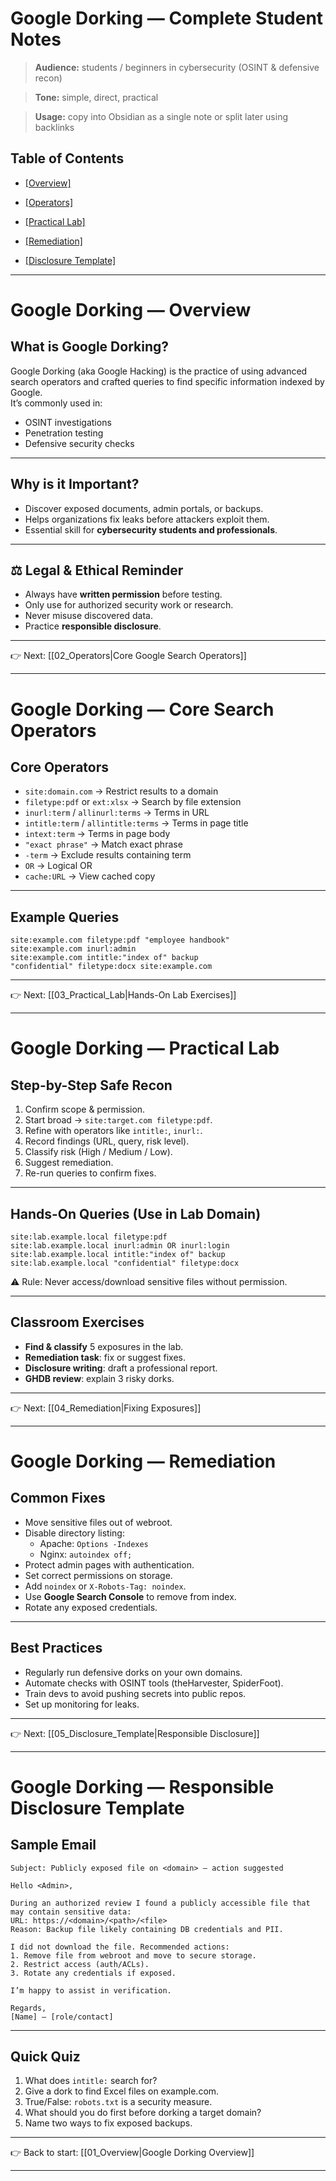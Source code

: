 # Google Dorking — Complete Student Notes

> **Audience:** students / beginners in cybersecurity (OSINT & defensive recon)

> **Tone:** simple, direct, practical

> **Usage:** copy into Obsidian as a single note or split later using backlinks


## Table of Contents

- [[Overview]](#overview)

- [[Operators]](#core-search-operators)

- [[Practical Lab]](#practical-lab)

- [[Remediation]](#remediation)

- [[Disclosure Template]](#responsible-disclosure-template)


---


# Google Dorking — Overview

## What is Google Dorking?
Google Dorking (aka Google Hacking) is the practice of using advanced search operators and crafted queries to find specific information indexed by Google.  
It’s commonly used in:
- OSINT investigations
- Penetration testing
- Defensive security checks

---

## Why is it Important?
- Discover exposed documents, admin portals, or backups.
- Helps organizations fix leaks before attackers exploit them.
- Essential skill for **cybersecurity students and professionals**.

---

## ⚖️ Legal & Ethical Reminder
- Always have **written permission** before testing.
- Only use for authorized security work or research.
- Never misuse discovered data.
- Practice **responsible disclosure**.

---

👉 Next: [[02_Operators|Core Google Search Operators]]


---


# Google Dorking — Core Search Operators

## Core Operators
- `site:domain.com` → Restrict results to a domain
- `filetype:pdf` or `ext:xlsx` → Search by file extension
- `inurl:term` / `allinurl:terms` → Terms in URL
- `intitle:term` / `allintitle:terms` → Terms in page title
- `intext:term` → Terms in page body
- `"exact phrase"` → Match exact phrase
- `-term` → Exclude results containing term
- `OR` → Logical OR
- `cache:URL` → View cached copy

---

## Example Queries
```
site:example.com filetype:pdf "employee handbook"
site:example.com inurl:admin
site:example.com intitle:"index of" backup
"confidential" filetype:docx site:example.com
```

---

👉 Next: [[03_Practical_Lab|Hands-On Lab Exercises]]


---


# Google Dorking — Practical Lab

## Step-by-Step Safe Recon
1. Confirm scope & permission.
2. Start broad → `site:target.com filetype:pdf`.
3. Refine with operators like `intitle:`, `inurl:`.
4. Record findings (URL, query, risk level).
5. Classify risk (High / Medium / Low).
6. Suggest remediation.
7. Re-run queries to confirm fixes.

---

## Hands-On Queries (Use in Lab Domain)
```
site:lab.example.local filetype:pdf
site:lab.example.local inurl:admin OR inurl:login
site:lab.example.local intitle:"index of" backup
site:lab.example.local "confidential" filetype:docx
```

⚠️ Rule: Never access/download sensitive files without permission.

---

## Classroom Exercises
- **Find & classify** 5 exposures in the lab.
- **Remediation task**: fix or suggest fixes.
- **Disclosure writing**: draft a professional report.
- **GHDB review**: explain 3 risky dorks.

---

👉 Next: [[04_Remediation|Fixing Exposures]]


---


# Google Dorking — Remediation

## Common Fixes
- Move sensitive files out of webroot.
- Disable directory listing:
  - Apache: `Options -Indexes`
  - Nginx: `autoindex off;`
- Protect admin pages with authentication.
- Set correct permissions on storage.
- Add `noindex` or `X-Robots-Tag: noindex`.
- Use **Google Search Console** to remove from index.
- Rotate any exposed credentials.

---

## Best Practices
- Regularly run defensive dorks on your own domains.
- Automate checks with OSINT tools (theHarvester, SpiderFoot).
- Train devs to avoid pushing secrets into public repos.
- Set up monitoring for leaks.

---

👉 Next: [[05_Disclosure_Template|Responsible Disclosure]]


---


# Google Dorking — Responsible Disclosure Template

## Sample Email

```
Subject: Publicly exposed file on <domain> — action suggested

Hello <Admin>,

During an authorized review I found a publicly accessible file that may contain sensitive data:
URL: https://<domain>/<path>/<file>
Reason: Backup file likely containing DB credentials and PII.

I did not download the file. Recommended actions:
1. Remove file from webroot and move to secure storage.
2. Restrict access (auth/ACLs).
3. Rotate any credentials if exposed.

I’m happy to assist in verification.

Regards,
[Name] — [role/contact]
```

---

## Quick Quiz
1. What does `intitle:` search for?  
2. Give a dork to find Excel files on example.com.  
3. True/False: `robots.txt` is a security measure.  
4. What should you do first before dorking a target domain?  
5. Name two ways to fix exposed backups.

---

👉 Back to start: [[01_Overview|Google Dorking Overview]]


---

